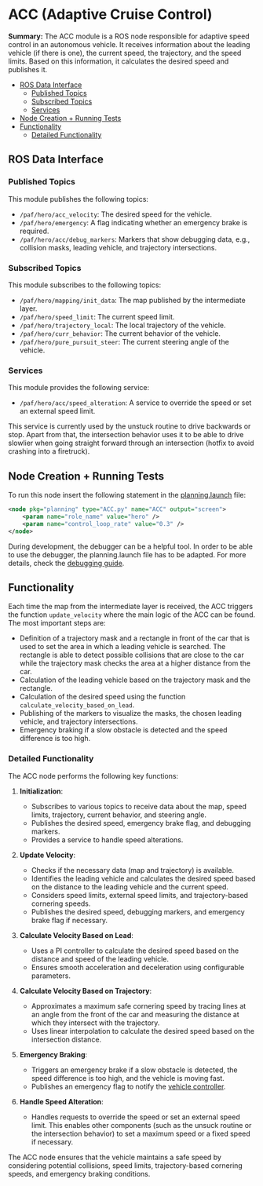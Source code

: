 # ACC (Adaptive Cruise Control)

**Summary:** The ACC module is a ROS node responsible for adaptive speed control in an autonomous vehicle. It receives information about the leading vehicle (if there is one), the current speed, the trajectory, and the speed limits.
Based on this information, it calculates the desired speed and publishes it.

- [ROS Data Interface](#ros-data-interface)
  - [Published Topics](#published-topics)
  - [Subscribed Topics](#subscribed-topics)
  - [Services](#services)
- [Node Creation + Running Tests](#node-creation--running-tests)
- [Functionality](#functionality)
  - [Detailed Functionality](#detailed-functionality)

## ROS Data Interface

### Published Topics

This module publishes the following topics:

- `/paf/hero/acc_velocity`: The desired speed for the vehicle.
- `/paf/hero/emergency`: A flag indicating whether an emergency brake is required.
- `/paf/hero/acc/debug_markers`: Markers that show debugging data, e.g., collision masks, leading vehicle, and trajectory intersections.

### Subscribed Topics

This module subscribes to the following topics:

- `/paf/hero/mapping/init_data`: The map published by the intermediate layer.
- `/paf/hero/speed_limit`: The current speed limit.
- `/paf/hero/trajectory_local`: The local trajectory of the vehicle.
- `/paf/hero/curr_behavior`: The current behavior of the vehicle.
- `/paf/hero/pure_pursuit_steer`: The current steering angle of the vehicle.

### Services

This module provides the following service:

- `/paf/hero/acc/speed_alteration`: A service to override the speed or set an external speed limit.

This service is currently used by the unstuck routine to drive backwards or stop. Apart from that, the intersection behavior uses it to be able to drive slowlier when going straight forward through an intersection (hotfix to avoid crashing into a firetruck).

## Node Creation + Running Tests

To run this node insert the following statement in the [planning.launch](../../code/planning/launch/planning.launch) file:

```xml
<node pkg="planning" type="ACC.py" name="ACC" output="screen">
    <param name="role_name" value="hero" />
    <param name="control_loop_rate" value="0.3" />
</node>
```

During development, the debugger can be a helpful tool. In order to be able to use the debugger, the planning.launch file has to be adapted. For more details, check the [debugging guide](../development/debugging.md).

## Functionality

Each time the map from the intermediate layer is received, the ACC triggers the function `update_velocity` where the main logic of the ACC can be found. The most important steps are:

- Definition of a trajectory mask and a rectangle in front of the car that is used to set the area in which a leading vehicle is searched. The rectangle is able to detect possible collisions that are close to the car while the trajectory mask checks the area at a higher distance from the car.
- Calculation of the leading vehicle based on the trajectory mask and the rectangle.
- Calculation of the desired speed using the function `calculate_velocity_based_on_lead`.
- Publishing of the markers to visualize the masks, the chosen leading vehicle, and trajectory intersections.
- Emergency braking if a slow obstacle is detected and the speed difference is too high.

### Detailed Functionality

The ACC node performs the following key functions:

1. **Initialization**:
   - Subscribes to various topics to receive data about the map, speed limits, trajectory, current behavior, and steering angle.
   - Publishes the desired speed, emergency brake flag, and debugging markers.
   - Provides a service to handle speed alterations.

2. **Update Velocity**:
   - Checks if the necessary data (map and trajectory) is available.
   - Identifies the leading vehicle and calculates the desired speed based on the distance to the leading vehicle and the current speed.
   - Considers speed limits, external speed limits, and trajectory-based cornering speeds.
   - Publishes the desired speed, debugging markers, and emergency brake flag if necessary.

3. **Calculate Velocity Based on Lead**:
   - Uses a PI controller to calculate the desired speed based on the distance and speed of the leading vehicle.
   - Ensures smooth acceleration and deceleration using configurable parameters.

4. **Calculate Velocity Based on Trajectory**:
   - Approximates a maximum safe cornering speed by tracing lines at an angle from the front of the car and measuring the distance at which they intersect with the trajectory.
   - Uses linear interpolation to calculate the desired speed based on the intersection distance.

5. **Emergency Braking**:
   - Triggers an emergency brake if a slow obstacle is detected, the speed difference is too high, and the vehicle is moving fast.
   - Publishes an emergency flag to notify the [vehicle controller](../../code/control/src/vehicle_controller.py).

6. **Handle Speed Alteration**:
   - Handles requests to override the speed or set an external speed limit. This enables other components (such as the unsuck routine or the intersection behavior) to set a maximum speed or a fixed speed if necessary.

The ACC node ensures that the vehicle maintains a safe speed by considering potential collisions, speed limits, trajectory-based cornering speeds, and emergency braking conditions.

